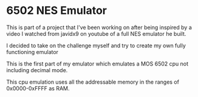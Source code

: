 <h1>6502 NES Emulator</h1>
<p>This is part of a project that I've been working on after being inspired by a video I watched from javidx9 on youtube of a full NES emulator he built.</p> 

<p>I decided to take on the challenge myself and try to create my own fully functioning emulator</p> 

<p>This is the first part of my emulator which emulates a MOS 6502 cpu not including decimal mode. </p> 
<p>This cpu emulation uses all the addressable memory in the ranges of 0x0000-0xFFFF as RAM. </p>  